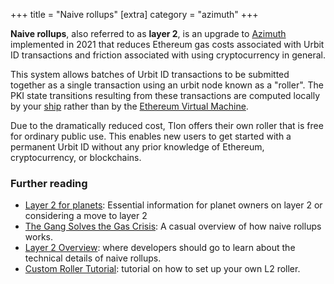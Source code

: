 +++
title = "Naive rollups"
[extra]
category = "azimuth"
+++

**Naive rollups**, also referred to as **layer 2**, is an upgrade to [Azimuth](/glossary/azimuth) implemented in 2021 that reduces Ethereum gas costs associated with Urbit ID transactions and friction associated with using cryptocurrency in general.

This system allows batches of Urbit ID transactions to be submitted together as a single transaction using an urbit node known as a "roller". The PKI state transitions resulting from these transactions are computed locally by your [ship](/glossary/ship) rather than by the [Ethereum Virtual Machine](https://ethereum.org/en/developers/docs/evm/).

Due to the dramatically reduced cost, Tlon offers their own roller that is free for ordinary public use. This enables new users to get started with a permanent Urbit ID without any prior knowledge of Ethereum, cryptocurrency, or blockchains.

### Further reading

- [Layer 2 for planets](/manual/id/layer-2-for-planets): Essential information for planet owners on layer 2 or considering a move to layer 2
- [The Gang Solves the Gas Crisis](https://urbit.org/blog/rollups): A casual overview of how naive rollups works.
- [Layer 2 Overview](/system/identity/concepts/layer2): where developers should go to learn about the technical details of naive rollups.
- [Custom Roller Tutorial](/system/identity/guides/roller-tutorial): tutorial on how to set up your own L2 roller.
